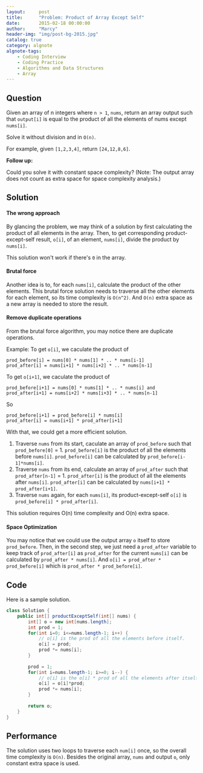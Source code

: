 ```yaml
---
layout:     post
title:      "Problem: Product of Array Except Self"
date:       2015-02-18 00:00:00
author:     "Marcy"
header-img: "img/post-bg-2015.jpg"
catalog: true
category: algnote
algnote-tags:
    - Coding Interview
    - Coding Practice
    - Algorithms and Data Structures
    - Array
---
```


## Question

Given an array of n integers where `n > 1`, `nums`, return an array output such that `output[i]` is equal to the product of all the elements of nums except `nums[i]`.

Solve it without division and in `O(n)`.

For example, given `[1,2,3,4]`, return `[24,12,8,6]`.

**Follow up:**

Could you solve it with constant space complexity? (Note: The output array does not count as extra space for space complexity analysis.)

## Solution

#### The wrong approach

By glancing the problem, we may think of a solution by first calculating the product of all elements in the array. Then, to get corresponding product-except-self result, `o[i]`, of an element, `nums[i]`, divide the product by `nums[i]`.

This solution won't work if there's `0` in the array.

#### Brutal force
Another idea is to, for each `nums[i]`, calculate the product of the other elements. This brutal force solution needs to traverse all the other elements for each element, so its time complexity is `O(n^2)`. And `O(n)` extra space as a new array is needed to store the result.

#### Remove duplicate operations
From the brutal force algorithm, you may notice there are duplicate operations.

Example:
To get `o[i]`, we caculate the product of
```
prod_before[i] = nums[0] * nums[1] * .. * nums[i-1]  
prod_after[i] = nums[i+1] * nums[i+2] * .. * nums[n-1]
```


To get `o[i+1]`, we caculate the product of 
```
prod_before[i+1] = nums[0] * nums[1] * .. * nums[i] and 
prod_after[i+1] = nums[i+2] * nums[i+3] * .. * nums[n-1]
```

So 

```
prod_before[i+1] = prod_before[i] * nums[i]
prod_after[i] = nums[i+1] * prod_after[i+1]
```

With that, we could get a more efficient solution.
1. Traverse `nums` from its start, caculate an array of `prod_before` such that `prod_before[0]` = 1. `prod_before[i]` is the product of all the elements before `nums[i]`. `prod_before[i]` can be calculated by `prod_before[i-1]*nums[i]`.
2. Traverse `nums` from its end, calculate an array of `prod_after` such that `prod_after[n-1]` = 1. `prod_after[i]` is the product of all the elements after `nums[i]`. `prod_after[i]` can be calculated by `nums[i+1] * prod_after[i+1]`.
3. Traverse `nums` again, for each `nums[i]`, its product-except-self `o[i]` is `prod_before[i] * prod_after[i]`.

This solution requires O(n) time complexity and O(n) extra space.


#### Space Optimization

You may notice that we could use the output array `o` itself to store `prod_before`. Then, in the second step, we just need a `prod_after` variable to keep track of `prod_after[i]` as `prod_after` for the current `nums[i]` can be calculated by `prod_after * nums[i]`.
And `o[i] = prod_after * prod_before[i]` which is `prod_after * prod_before[i]`.

## Code

Here is a sample solution.

```java
class Solution {
    public int[] productExceptSelf(int[] nums) {
        int[] o = new int[nums.length];
        int prod = 1;
        for(int i=0; i<=nums.length-1; i++) {
            // o[i] is the prod of all the elements before itself.
            o[i] = prod;
            prod *= nums[i];
        }
        
        prod = 1;
        for(int i=nums.length-1; i>=0; i--) {
            // o[i] is the o[i] * prod of all the elements after itself.
            o[i] = o[i]*prod;
            prod *= nums[i];
        }
        
        return o;
    }
}
```

## Performance

The solution uses two loops to traverse each `num[i]` once, so the overall time complexity is `O(n)`. Besides the original array, `nums` and output `o`, only constant extra space is used.
